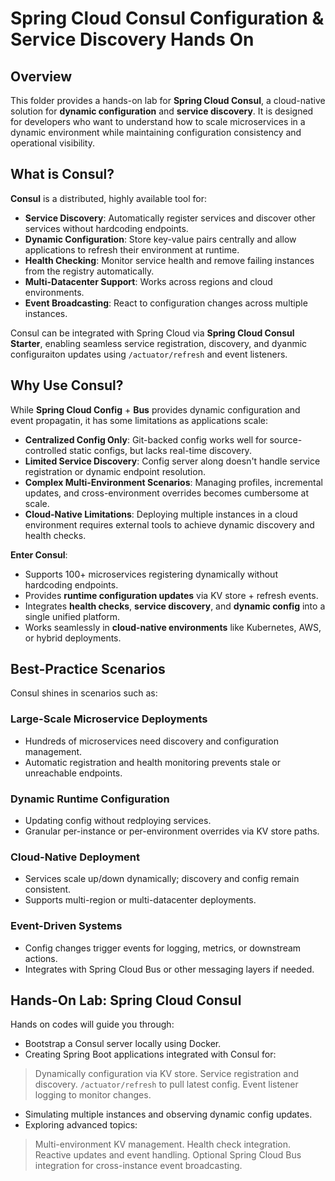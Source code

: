 # Spring Cloud Consul Configuration & Service Discovery Hands On
## Overview 
This folder provides a hands-on lab for **Spring Cloud Consul**, a cloud-native solution for **dynamic configuration** and **service discovery**. It is designed for developers who want to understand how to scale microservices in a dynamic environment while maintaining configuration consistency and operational visibility. 

## What is Consul?
**Consul** is a distributed, highly available tool for:
- **Service Discovery**: Automatically register services and discover other services without hardcoding endpoints. 
- **Dynamic Configuration**: Store key-value pairs centrally and allow applications to refresh their environment at runtime. 
- **Health Checking**: Monitor service health and remove failing instances from the registry automatically.
- **Multi-Datacenter Support**: Works across regions and cloud environments. 
- **Event Broadcasting**: React to configuration changes across multiple instances. 

Consul can be integrated with Spring Cloud via **Spring Cloud Consul Starter**, enabling seamless service registration, discovery, and dyanmic configuraiton updates using `/actuator/refresh` and event listeners. 

## Why Use Consul?
While **Spring Cloud Config** + **Bus** provides dynamic configuration and event propagatin, it has some limitations as applications scale: 
- **Centralized Config Only**: Git-backed config works well for source-controlled static configs, but lacks real-time discovery. 
- **Limited Service Discovery**: Config server along doesn't handle service registration or dynamic endpoint resolution.
- **Complex Multi-Environment Scenarios**: Managing profiles, incremental updates, and cross-environment overrides becomes cumbersome at scale. 
- **Cloud-Native Limitations**: Deploying multiple instances in a cloud environment requires external tools to achieve dynamic discovery and health checks. 


**Enter Consul**:
- Supports 100+ microservices registering dynamically without hardcoding endpoints. 
- Provides **runtime configuration updates** via KV store + refresh events. 
- Integrates **health checks**, **service discovery**, and **dynamic config** into a single unified platform. 
- Works seamlessly in **cloud-native environments** like Kubernetes, AWS, or hybrid deployments. 


## Best-Practice Scenarios 

Consul shines in scenarios such as: 

### Large-Scale Microservice Deployments 
- Hundreds of microservices need discovery and configuration management. 
- Automatic registration and health monitoring prevents stale or unreachable endpoints. 

### Dynamic Runtime Configuration 
- Updating config without redploying services. 
- Granular per-instance or per-environment overrides via KV store paths. 

### Cloud-Native Deployment 
- Services scale up/down dynamically; discovery and config remain consistent. 
- Supports multi-region or multi-datacenter deployments. 

### Event-Driven Systems 
- Config changes trigger events for logging, metrics, or downstream actions. 
- Integrates with Spring Cloud Bus or other messaging layers if needed. 

## Hands-On Lab: Spring Cloud Consul 
Hands on codes will guide you through: 
- Bootstrap a Consul server locally using Docker.
- Creating Spring Boot applications integrated with Consul for:
> Dynamically configuration via KV store. 
> Service registration and discovery. 
> `/actuator/refresh` to pull latest config. 
> Event listener logging to monitor changes. 
- Simulating multiple instances and observing dynamic config updates. 
- Exploring advanced topics:
> Multi-environment KV management. 
> Health check integration. 
> Reactive updates and event handling. 
> Optional Spring Cloud Bus integration for cross-instance event broadcasting. 


